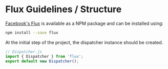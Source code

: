 # Flux Guidelines / Structure

[Facebook's Flux][1] is available as a NPM package and can be installed using:

```bash
npm install --save flux
```

At the initial step of the project, the dispatcher instance should be created.

```javascript
// Dispatcher.js
import { Dispatcher } from 'flux';
export default new Dispatcher();
```

 [1]: http://facebook.github.io/flux
